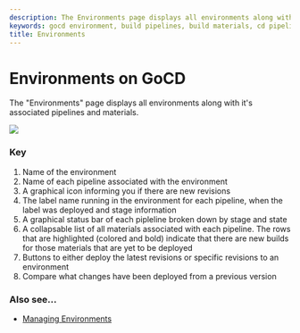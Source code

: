 ```yaml
---
description: The Environments page displays all environments along with it's associated pipelines and materials.
keywords: gocd environment, build pipelines, build materials, cd pipeline, managing environments
title: Environments
---
```



# Environments on GoCD

The "Environments" page displays all environments along with it's associated
pipelines and materials.

![](../images/environments.png)

### Key

1. Name of the environment
2. Name of each pipeline associated with the environment
3. A graphical icon informing you if there are new revisions
4. The label name running in the environment for each pipeline, when the label was deployed and stage information
5. A graphical status bar of each pipleline broken down by stage and state
6. A collapsable list of all materials associated with each pipeline. The rows that are highlighted (colored and bold) indicate that there are new builds for those materials that are yet to be deployed
7. Buttons to either deploy the latest revisions or specific revisions to an environment
8. Compare what changes have been deployed from a previous version

### Also see...

- [Managing Environments](../configuration/managing_environments.html)
